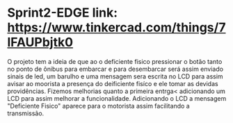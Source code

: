 # Sprint2-EDGE link: https://www.tinkercad.com/things/7lFAUPbjtk0
O projeto tem a ideia de que ao o deficiente fisico pressionar o botão tanto no ponto de ônibus para embarcar e para desembarcar será assim enviado sinais de led, um barulho e uma mensagem sera escrita no LCD para assim avisar ao moorista a presença do deificiente fisíco e ele tomar as devidas providências. Fizemos melhorias quanto a primeira entrga< adicionando um LCD para assim melhorar a funcionalidade. Adicionando o LCD a mensagem "Deficiente Fisico" aparece para o motorista assim facilitando a transmissão. 
